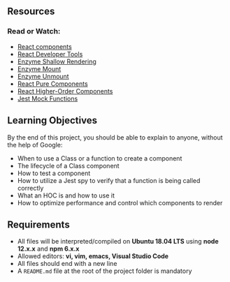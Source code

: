 ## Resources

### Read or Watch:
- [React components](https://legacy.reactjs.org/docs/react-component.html)
- [React Developer Tools](https://chromewebstore.google.com/detail/react-developer-tools/fmkadmapgofadopljbjfkapdkoienihi)
- [Enzyme Shallow Rendering](https://enzymejs.github.io/enzyme/docs/api/shallow.html)
- [Enzyme Mount](https://enzymejs.github.io/enzyme/docs/api/ReactWrapper/mount.html)
- [Enzyme Unmount](https://enzymejs.github.io/enzyme/docs/api/ReactWrapper/unmount.html)
- [React Pure Components](https://legacy.reactjs.org/docs/react-api.html)
- [React Higher-Order Components](https://legacy.reactjs.org/docs/higher-order-components.html)
- [Jest Mock Functions](https://jestjs.io/docs/jest-object)

## Learning Objectives

By the end of this project, you should be able to explain to anyone, without the help of Google:

- When to use a Class or a function to create a component
- The lifecycle of a Class component
- How to test a component
- How to utilize a Jest spy to verify that a function is being called correctly
- What an HOC is and how to use it
- How to optimize performance and control which components to render

## Requirements

- All files will be interpreted/compiled on **Ubuntu 18.04 LTS** using **node 12.x.x** and **npm 6.x.x**
- Allowed editors: **vi, vim, emacs, Visual Studio Code**
- All files should end with a new line
- A `README.md` file at the root of the project folder is mandatory